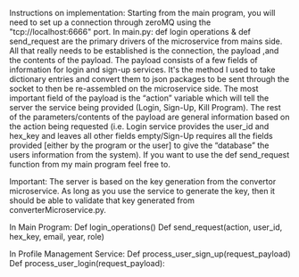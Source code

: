 Instructions on implementation:
Starting from the main program, you will need to set up a connection through zeroMQ using the "tcp://localhost:6666" port. In main.py: def login operations & def send_request are the primary drivers of the microservice from mains side. All that really needs to be established is the connection, the payload ,and the contents of the payload. The payload consists of a few fields of information for login and sign-up services. It's the method I used to take dictionary entries and convert them to json packages to be sent through the socket to then be re-assembled on the microservice side.  The most important field of the payload is the “action” variable which will tell the server the service being provided (Login, Sign-Up, Kill Program). The rest of the parameters/contents of the payload are general information based on the action being requested (i.e. Login service provides the user_id and hex_key and leaves all other fields empty/Sign-Up requires all the fields provided [either by the program or the user] to give the “database” the users information from the system). If you want to use the def send_request function from my main program feel free to.

Important:
The server is based on the key generation from the convertor microservice. As long as you use the service to generate the key, then it should be able to validate that key generated from converterMicroservice.py.

In Main Program:
Def login_operations()
Def send_request(action, user_id, hex_key, email, year, role)

In Profile Management Service:
Def process_user_sign_up(request_payload)
Def process_user_login(request_payload):
